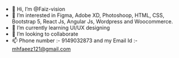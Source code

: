- 👋 Hi, I’m @Faiz-vision
- 👀 I’m interested in Figma, Adobe XD, Photoshoop, HTML, CSS, Bootstrap 5, React Js, Angular Js, Wordpress and Woocommerce.
- 🌱 I’m currently learning UI/UX designing
- 💞️ I’m looking to collaborate
- 📫 Phone number :- 9149032873 and my Email Id :- mhfaeez121@gmail.com

<!---
Faiz-vision/Faiz-vision is a ✨ special ✨ repository because its `README.md` (this file) appears on your GitHub profile.
You can click the Preview link to take a look at your changes.
--->
